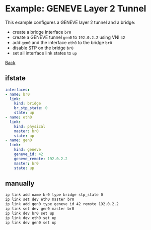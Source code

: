 # Example: GENEVE Layer 2 Tunnel

This example configures a GENEVE layer 2 tunnel and a bridge:
- create a bridge interface `br0`
- create a GENEVE tunnel `gen0` to `192.0.2.2` using VNI `42`
- add `gen0` and the interface `eth0` to the bridge `br0`
- disable STP on the bridge `br0`
- set all interface link states to `up`

[Back](../examples.md)


## ifstate

```yaml
interfaces:
- name: br0
  link:
    kind: bridge
    br_stp_state: 0
    state: up
- name: eth0
  link:
    kind: physical
    master: br0
    state: up
- name: gen0
  link:
    kind: geneve
    geneve_id: 42
    geneve_remote: 192.0.2.2
    master: br0
    state: up
```


## manually

```bash
ip link add name br0 type bridge stp_state 0
ip link set dev eth0 master br0
ip link add gen0 type geneve id 42 remote 192.0.2.2
ip link set dev gen0 master br0
ip link dev br0 set up
ip link dev eth0 set up
ip link dev gen0 set up
```
